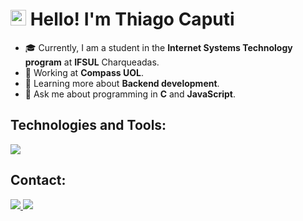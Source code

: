 #  <img src="https://cdn-icons-png.flaticon.com/512/197/197386.png" width="25"/> Hello! I'm Thiago Caputi 

- 🎓 Currently, I am a student in the **Internet Systems Technology program** at **IFSUL** Charqueadas.
- 💼 Working at **Compass UOL**.
- 🌱 Learning more about **Backend development**.
- 💬 Ask me about programming in **C** and **JavaScript**.

## Technologies and Tools:

<a href="https://github.com/CaputiDev">
    <img src="https://skillicons.dev/icons?i=c,js,php,mysql,java,html,css,git,nodejs"/>
  </a>

## Contact:
<a href= "https://www.linkedin.com/in/thiago-caputi-21304b2b6" target= "_blank">
  <img src="https://skillicons.dev/icons?i=linkedin"/>   
  </a>
  <a href= https://mail.google.com/mail/u/0/#inbox?compose=VpCqJPtVtbkwnTHShtsVKqFRGvflqcJKPbdSVxpLdqFTVLDhCmnlLXrskjWrPSJZzhQnQwL target= "_blank">
  <img src="https://skillicons.dev/icons?i=gmail"/>
  </a>
